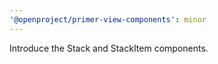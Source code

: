 ```yaml
---
'@openproject/primer-view-components': minor
---
```


Introduce the Stack and StackItem components.
